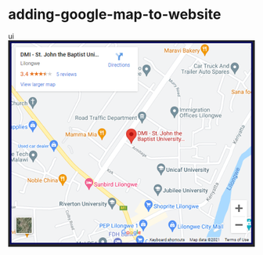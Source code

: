 # adding-google-map-to-website

ui
![alt text](https://github.com/Collin0012/adding-google-map-to-website/blob/master/demo.png?raw=true)
